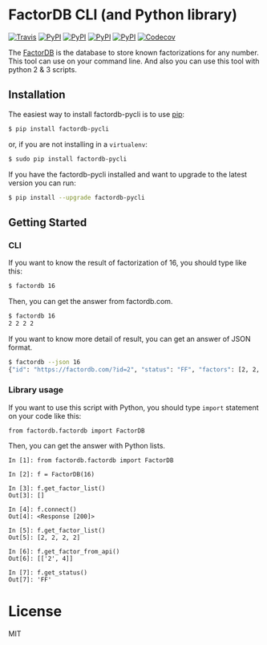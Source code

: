 # FactorDB CLI (and Python library)
[![Travis](https://img.shields.io/travis/ryosan-470/factordb-pycli.svg?style=flat-square)](https://travis-ci.org/ryosan-470/factordb-pycli/)
[![PyPI](https://img.shields.io/pypi/l/factordb-pycli.svg?style=flat-square)](./LICENSE.md)
[![PyPI](https://img.shields.io/pypi/pyversions/factordb-pycli.svg?style=flat-square)](https://pypi.python.org/pypi/factordb-pycli)
[![PyPI](https://img.shields.io/pypi/status/factordb-pycli.svg?style=flat-square)](https://pypi.python.org/pypi/factordb-pycli)
[![PyPI](https://img.shields.io/pypi/v/factordb-pycli.svg?style=flat-square)](https://pypi.python.org/pypi/factordb-pycli)
[![Codecov](https://img.shields.io/codecov/c/github/ryosan-470/factordb-pycli.svg?style=flat-square)](https://codecov.io/gh/ryosan-470/factordb-pycli)

The [FactorDB](https://factordb.com) is the database to store known factorizations for any number.
This tool can use on your command line. 
And also you can use this tool with python 2 & 3 scripts.

## Installation
The easiest way to install factordb-pycli is to use [pip](http://www.pip-installer.org/en/latest/):

```bash
$ pip install factordb-pycli
```

or, if you are not installing in a `virtualenv`:

```bash
$ sudo pip install factordb-pycli
```

If you have the factordb-pycli installed and want to upgrade to the latest version you can run:

```bash
$ pip install --upgrade factordb-pycli
```


## Getting Started

### CLI
If you want to know the result of factorization of 16, you should type like this:

```bash
$ factordb 16
```

Then, you can get the answer from factordb.com.

```bash
$ factordb 16
2 2 2 2
```

If you want to know more detail of result, you can get an answer of JSON format.

```bash
$ factordb --json 16
{"id": "https://factordb.com/?id=2", "status": "FF", "factors": [2, 2, 2, 2]}
```

### Library usage
If you want to use this script with Python, you should type `import` statement on your code like this:

```
from factordb.factordb import FactorDB
```

Then, you can get the answer with Python lists.

```
In [1]: from factordb.factordb import FactorDB

In [2]: f = FactorDB(16)

In [3]: f.get_factor_list()
Out[3]: []

In [4]: f.connect()
Out[4]: <Response [200]>

In [5]: f.get_factor_list()
Out[5]: [2, 2, 2, 2]

In [6]: f.get_factor_from_api()
Out[6]: [['2', 4]]

In [7]: f.get_status()
Out[7]: 'FF'
```

# License
MIT
